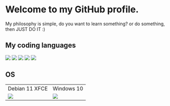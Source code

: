 # Welcome to my GitHub profile.

My philosophy is simple, do you want to learn something? or do something, then JUST DO IT :)

## My coding languages
![](https://img.shields.io/badge/PHP-777BB4?style=for-the-badge&logo=php&logoColor=white)
![](https://img.shields.io/badge/Rust-black?style=for-the-badge&logo=rust&logoColor=white)
![](https://img.shields.io/badge/OpenJDK-ED8B00?style=for-the-badge&logo=openjdk&logoColor=white)
![](https://img.shields.io/badge/JavaScript-323330?style=for-the-badge&logo=javascript&logoColor=F7DF1E)
![](https://img.shields.io/badge/TypeScript-007ACC?style=for-the-badge&logo=typescript&logoColor=white)

## OS
<table style="width: 100%;" cellspacing="0" cellpadding="0" border="0">
  <tr>
    <td>Debian 11 XFCE</td>
    <td>Windows 10</td>
  </tr>
  <tr>
    <td rowspan="0"><img src="https://img.shields.io/badge/Debian-A81D33?style=for-the-badge&logo=debian&logoColor=white"></img></td>
    <td rowspan="1"><img src="https://img.shields.io/badge/Windows-0078D6?style=for-the-badge&logo=windows&logoColor=white"></img></td>
  </tr>
</table>

